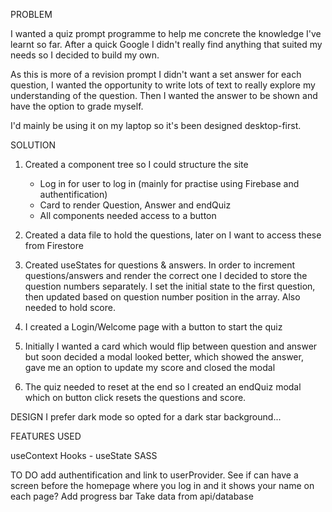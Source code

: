 PROBLEM

I wanted a quiz prompt programme to help me concrete the knowledge I've learnt so far. After a quick Google I didn't really find anything that suited my needs so I decided to build my own.

As this is more of a revision prompt I didn't want a set answer for each question, I wanted the opportunity to write lots of text to really explore my understanding of the question. Then I wanted the answer to be shown and have the option to grade myself.

I'd mainly be using it on my laptop so it's been designed desktop-first.

SOLUTION

1. Created a component tree so I could structure the site

   - Log in for user to log in (mainly for practise using Firebase and authentification)
   - Card to render Question, Answer and endQuiz
   - All components needed access to a button

2. Created a data file to hold the questions, later on I want to access these from Firestore
3. Created useStates for questions & answers. In order to increment questions/answers and render the correct one I decided to store the question numbers separately. I set the initial state to the first question, then updated based on question number position in the array. Also needed to hold score.
4. I created a Login/Welcome page with a button to start the quiz
5. Initially I wanted a card which would flip between question and answer but soon decided a modal looked better, which showed the answer, gave me an option to update my score and closed the modal
6. The quiz needed to reset at the end so I created an endQuiz modal which on button click resets the questions and score.

DESIGN
I prefer dark mode so opted for a dark star background...

FEATURES USED

useContext
Hooks - useState
SASS

TO DO
add authentification and link to userProvider. See if can have a screen before the homepage where you log in and it shows your name on each page?
Add progress bar
Take data from api/database
